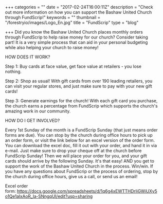 +++
categories = ""
date = "2017-02-24T16:00:11Z"
description = "Check out more information on how you can support the Bashaw United Church through FundScrip!"
keywords = ""
thumbnail = "/forestryio/images/Logo_En.jpg"
title = "FundScrip"
type = "blog"

+++
Did you know the Bashaw United Church places monthly orders through FundScrip to help raise money for our church? Consider taking part! It is a very simple process that can aid in your personal budgeting while also helping your church to raise money!  

HOW DOES IT WORK?

Step 1: Buy cards at face value, get face value at retailers - you lose nothing.

Step 2: Shop as usual! With gift cards from over 190 leading retailers, you can visit your regular stores, and just make sure to pay with your new gift cards!

Step 3: Generate earnings for the church! With each gift card you purchase, the church earns a percentage from FundScrip which supports the church's amazing work in our community.

HOW DO I GET INVOLVED?

Every 1st Sunday of the month is a FundScrip Sunday (that just means order forms are due). You can stop by the church during office hours to pick up an order form, or visit the link below for an excel version of the order form. You can download the excel doc, fill it out with your order, and hand it in via e-mail. Just make sure to drop your cheque off at the church before FundScrip Sunday! Then we will place your order for you, and your gift cards should arrive by the following Sunday. It's that easy! AND you get to support the work of the Bashaw United Church in the process. Win/win. If you have any questions about FundScrip or the process of ordering, stop by the church during office hours, give us a call, or send us an email!

Excel order form: https://docs.google.com/spreadsheets/d/1q6g4xEWTTHDrIiGWiUXy5o1Qe1aIxAoR_Ia-SNngqUI/edit?usp=sharing